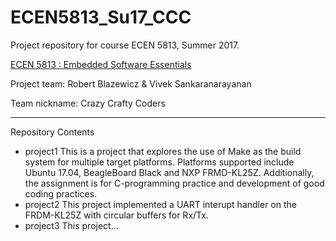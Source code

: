 # ECEN5813_Su17_CCC
Project repository for course ECEN 5813, Summer 2017.

[ECEN 5813 : Embedded Software Essentials](http://www.colorado.edu/graduateschool/distance-education/course-offerings/ecen-5813-principles-embedded-software)

Project team: Robert Blazewicz &amp; Vivek Sankaranarayanan

Team nickname: Crazy Crafty Coders

---
Repository Contents
* project1
This is a project that explores the use of Make as the build system for multiple target platforms. Platforms supported include Ubuntu 17.04, BeagleBoard Black and NXP FRMD-KL25Z. Additionally, the assignment is for C-programming practice and development of good coding practices.
* project2
This project implemented a UART interupt handler on the FRDM-KL25Z with circular buffers for Rx/Tx.
* project3
This project...
